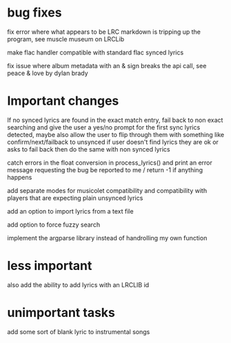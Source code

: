 # bug fixes

fix error where what appears to be LRC markdown is tripping up the program, 
see muscle museum on LRCLib

make flac handler compatible with standard flac synced lyrics

fix issue where album metadata with an & sign breaks the api call, see
peace & love by dylan brady
# Important changes
If no synced lyrics are found in the exact match entry, fail back to non 
exact searching and give the user a yes/no prompt for the first sync lyrics 
detected, maybe also allow the user to flip through them with something like 
confirm/next/failback to unsynced if user doesn't find lyrics they are ok or 
asks to fail back then do the same with non synced lyrics

catch errors in the float conversion in process_lyrics() and print an error 
message requesting the bug be reported to me / return -1 if anything happens

add separate modes for musicolet compatibility and compatibility with players
that are expecting plain unsynced lyrics

add an option to import lyrics from a text file

add option to force fuzzy search

implement the argparse library instead of handrolling my own function
# less important
also add the ability to add lyrics with an LRCLIB id

# unimportant tasks
add some sort of blank lyric to instrumental songs